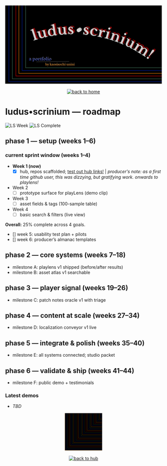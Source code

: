 <p align="center">
  <img src="./hero.png" alt="LUDUS SCRINIUM — roadmap" width="820">
</p>

<p align="center">
  <a href="https://github.com/ludus-scrinium/ludus-scrinium-hub/blob/main/README.md">
    <img src="https://img.shields.io/badge/←%20back%20to%20home-111?style=for-the-badge" alt="back to home">
  </a>
</p>

# ludus•scrinium — roadmap

![LS Week](https://img.shields.io/badge/ls%20week-1%2F44-informational)
![LS Complete](https://img.shields.io/badge/sprint%20complete-25%25-red)

## phase 1 — setup (weeks 1–6)
<!-- LS:ROADMAP_WIDGET_START -->
### current sprint window (weeks 1–4)
- **Week 1 (now)**
  - [x] hub, repos scaffolded; [test out hub links!](https://github.com/ludus-scrinium/ludus-scrinium-hub/blob/main/README.md) | *producer's note: as a first time github user, this was dizzying, but gratifying work. onwards to playlens!*
- Week 2
  - [ ] prototype surface for playLens (demo clip)
- Week 3
  - [ ] asset fields & tags (100-sample table)
- Week 4
  - [ ] basic search & filters (live view)

**Overall:** 25% complete across 4 goals.
<!-- LS:ROADMAP_WIDGET_END -->

- [] week 5: usability test plan + pilots
- [] week 6: producer’s almanac templates

## phase 2 — core systems (weeks 7–18)
- milestone A: playlens v1 shipped (before/after results)
- milestone B: asset atlas v1 searchable

## phase 3 — player signal (weeks 19–26)
- milestone C: patch notes oracle v1 with triage

## phase 4 — content at scale (weeks 27–34)
- milestone D: localization conveyor v1 live

## phase 5 — integrate & polish (weeks 35–40)
- milestone E: all systems connected; studio packet

## phase 6 — validate & ship (weeks 41–44)
- milestone F: public demo + testimonials

### Latest demos
- *TBD*

<p align="center">
  <a href="https://github.com/ludus-scrinium/ludus-scrinium-hub/blob/main/README.md">
    <img src="./heropfp.png" alt="heropfp" width="120">
  </a>
</p>

<p align="center">
  <a href="https://github.com/ludus-scrinium/ludus-scrinium-hub/blob/main/README.md">
    <img src="https://img.shields.io/badge/back%20to%20hub-111?style=for-the-badge" alt="back to hub">
  </a>
</p>


